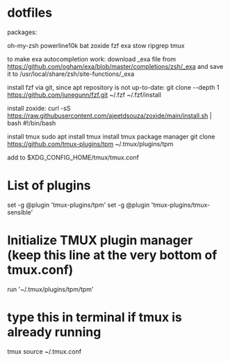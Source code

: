 # dotfiles

packages:

oh-my-zsh
powerline10k
bat
zoxide
fzf
exa
stow
ripgrep
tmux


to make exa autocompletion work:
download _exa file from https://github.com/ogham/exa/blob/master/completions/zsh/_exa
and save it to /usr/local/share/zsh/site-functions/_exa

install fzf via git, since apt repository is not up-to-date:
git clone --depth 1 https://github.com/junegunn/fzf.git ~/.fzf
~/.fzf/install

install zoxide:
curl -sS https://raw.githubusercontent.com/ajeetdsouza/zoxide/main/install.sh | bash
#!/bin/bash

install tmux
sudo apt install tmux
install tmux package manager
git clone https://github.com/tmux-plugins/tpm ~/.tmux/plugins/tpm

add to $XDG_CONFIG_HOME/tmux/tmux.conf 
# List of plugins
set -g @plugin 'tmux-plugins/tpm'
set -g @plugin 'tmux-plugins/tmux-sensible'

# Initialize TMUX plugin manager (keep this line at the very bottom of tmux.conf)
run '~/.tmux/plugins/tpm/tpm'   

# type this in terminal if tmux is already running
tmux source ~/.tmux.conf
